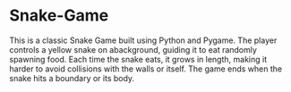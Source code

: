 # Snake-Game
This is a classic Snake Game built using Python and Pygame. The player controls a yellow snake on abackground, guiding it to eat randomly spawning food. Each time the snake eats, it grows in length, making it harder to avoid collisions with the walls or itself. The game ends when the snake hits a boundary or its body.
